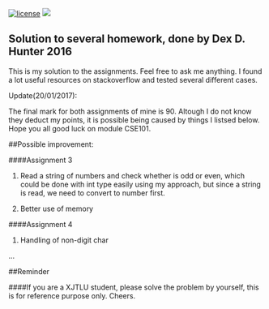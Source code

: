 [![license](https://img.shields.io/github/license/mashape/apistatus.svg)]()
[![](https://img.shields.io/badge/language-c%2B%2B-blue.svg)]()




## Solution to several homework, done by Dex D. Hunter 2016

This is my solution to the assignments. Feel free to ask me anything. I found a lot useful resources on stackoverflow and tested several different cases. 

Update(20/01/2017):

The final mark for both assignments of mine is 90. Altough I do not know they deduct my points, it is possible being caused by things I listsed below. Hope you all good luck on module CSE101.

##Possible improvement:

####Assignment 3
1. Read a string of numbers and check whether is odd or even, which could be done with int type easily using my approach, but since a string is read, we need to convert to number first.

2. Better use of memory

####Assignment 4

1. Handling of non-digit char

...

##Reminder

####If you are a XJTLU student, please solve the problem by yourself, this is for reference purpose only. Cheers.
